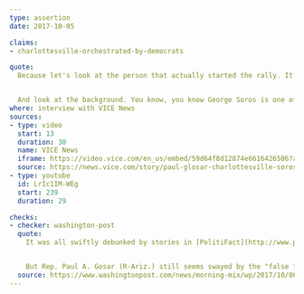 ```yaml
---
type: assertion
date: 2017-10-05

claims:
- charlottesville-orchestrated-by-democrats

quote:
  Because let's look at the person that actually started the rally. It’s come to our attention that this is a person from Occupy Wall Street that was an Obama sympathizer. So, wait a minute, be careful where you start taking these people to.


  And look at the background. You know, you know George Soros is one of those people that actually helps back these individuals. Who is he? I think he's from Hungary. I think he was Jewish. And I think he turned in his own people to the Nazis. Better be careful where we go with those.
where: interview with VICE News
sources:
- type: video
  start: 13
  duration: 30
  name: VICE News
  iframe: https://video.vice.com/en_us/embed/59d64f8d12874e6616426506?ap=0&autoplay=0&autoStart=false&player_autoStart=false
  source: https://news.vice.com/story/paul-glosar-charlottesville-soros
- type: youtube
  id: LrIc1IM-WEg
  start: 239
  duration: 29

checks:
- checker: washington-post
  quote:
    It was all swiftly debunked by stories in [PolitiFact](http://www.politifact.com/punditfact/statements/2017/aug/14/alex-jones/infowars-alex-jones-falsely-says-george-soros-hill/), [Snopes](http://www.snopes.com/2017/08/17/jason-kessler-soros-deep-state-plant/), [Politico](http://www.politico.com/magazine/story/2017/08/21/fake-news-charlottesville-215514) and elsewhere.


    But Rep. Paul A. Gosar (R-Ariz.) still seems swayed by the "false flag" theory of the white supremacist violence.
  source: https://www.washingtonpost.com/news/morning-mix/wp/2017/10/06/arizona-congressman-repeats-bogus-claim-that-charlottesville-violence-was-left-wing-plot/
---
```

